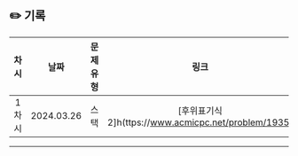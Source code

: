 ## ✏️ 기록   

| 차시 |    날짜    | 문제유형 | 링크 | 풀이 |
|:----:|:---------:|:----:|:-----:|:----:|
| 1차시 | 2024.03.26 |  스택  | [후위표기식2]h(ttps://www.acmicpc.net/problem/1935)  | [#4](https://github.com/AlgoLeadMe/AlgoLeadMe-10/pull/4) |
---
